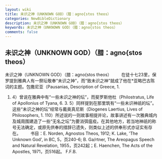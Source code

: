 ```yaml
---
layout: wiki
title: 未识之神（UNKNOWN GOD）（腊：agno{stos theos）
categories: NewBibleDictionary
description: 未识之神（UNKNOWN GOD）（腊：agno{stos theos）
keywords: 未识之神（UNKNOWN GOD）（腊：agno{stos theos）
comments: false
---
```


## 未识之神（UNKNOWN GOD）（腊：agno{stos theos）



未识之神（UNKNOWN GOD）（腊：agno{stos
theos）
　　在徒十七23里，保罗提到雅典人有一祭坛敬奉“未识之神”，而“致未识之神”就成了他在*亚略巴古陈词的主题。包撒尼亚（Pausanias, Description of Greece, 1.
 1. 4）曾说在雅典中有“一些未识之神的坛”，而斐罗斯他杜（Philostratus, Life of Apollonius of Tyana, 6. 3. 5）同样提到在那里筑有“一些未识神祇的坛”。这些“未识之神的坛”经常与戴奥真尼斯（Diogenes Laertius, Lives of Philosophers, 1. 110）所述说的一则故事相提并论，故事讲述有一次雅典城内及城周围建造了一些“无名之坛”为要消弭瘟疫。在其他地方，若当地神祇的称号无法确定，或原先供奉的措辞已遗失，则类似上述的供奉形式亦证实有存在。
　　书目：E. Norden, Agnostos Theos, 1912; K. Lake, 'The
Unknown God', in BC, 5，页240-6; B. Ga/rtner, The Areopagus Speech and Natural Revelation, 1955，页242起；E. Haenchen, The Acts of the Apostles, 1971，页516起。
F.F.B.




